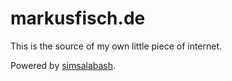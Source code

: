 markusfisch.de
==============

This is the source of my own little piece of internet.

Powered by [simsalabash](https://github.com/markusfisch/simsalabash).
